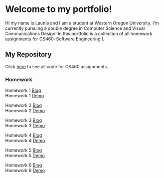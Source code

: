 # Welcome to my portfolio!
Hi my name is Launia and I am a student at Western Oregon University. I'm currently pursuing a double degree in Computer Science and Visual Communications Design!
In this portfolio is a collection of all homework assignments for CS460: Software Engineering I. 

## My Repository
Click [here](https://github.com/launiadavis/launiadavis.github.io/tree/master/HW1) to see all code for CS460 assignments.

### Homework
Homework 1 [Blog](https://launiadavis.github.io/HW1/HW1blog.html)  
Homework 1 [Demo](https://launiadavis.github.io/HW1/HW1.html)

Homework 2 [Blog](https://launiadavis.github.io/HW2/HW2blog.html)  
Homework 2 [Demo](https://launiadavis.github.io/HW2/indexHW2.html)

Homework 3 [Blog](https://launiadavis.github.io/HW3/HW3blog)  
Homework 3 [Demo](https://launiadavis.github.io/HW3/HW3demo)  

Homework 4 [Blog](https://launiadavis.github.io/HW4/HW4blog)  
Homework 4 [Demo](https://www.youtube.com/watch?v=WVQW6fliKpY&feature=youtu.be)  

Homework 5 [Blog](https://launiadavis.github.io/HW5/HW5blog)  
Homework 5 [Demo](https://www.youtube.com/watch?v=HeEioewLoNU&feature=youtu.be)

Homework 6 [Blog](https://launiadavis.github.io/HW6/HW6blog)  
Homework 6 [Demo](https://youtu.be/D6MII51K6-4)  
